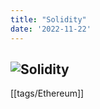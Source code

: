 ```yaml
---
title: "Solidity"
date: '2022-11-22'
---
```

![Solidity](https://blockgeeks.com/wp-content/uploads/2017/05/LC9mt.png)
---
[[tags/Ethereum]]
